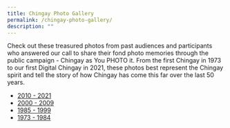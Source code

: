 ```yaml
---
title: Chingay Photo Gallery
permalink: /chingay-photo-gallery/
description: ""
---
```






Check out these treasured photos from past audiences and participants who answered our call to share their fond photo memories through the public campaign - Chingay as You PHOTO it. From the first Chingay in 1973 to our first Digital Chingay in 2021, these photos best represent the Chingay spirit and tell the story of how Chingay has come this far over the last 50 years.

* [2010 - 2021](/hall-of-frames/2010-2021)
* [2000 - 2009](/hall-of-frames/2000-2009)
* [1985 - 1999](/hall-of-frames/1985-1999)
* [1973 - 1984](/hall-of-frames/1973-1984)